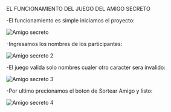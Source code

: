 EL FUNCIONAMIENTO DEL JUEGO DEL AMIGO SECRETO


-El funcionamiento es simple iniciamos el proyecto: 


![Amigo secreto](https://github.com/user-attachments/assets/25272df4-80d8-4f85-9e8b-c6fc88353fde)

-Ingresamos los nombres de los participantes: 


![Amigo secreto 2](https://github.com/user-attachments/assets/a5dad824-aedf-455f-945f-6fcafc0b24c8)


-El juego valida solo nombres cualer otro caracter sera invalido: 


![Amigo secreto 3](https://github.com/user-attachments/assets/a40e42b9-0618-4560-a867-494ece586b97)


-Por ultimo precionamos el boton de Sortear Amigo y listo: 

![Amigo secreto 4](https://github.com/user-attachments/assets/6c7f8ed8-ac98-46f9-8d9c-51630e948fcc)
